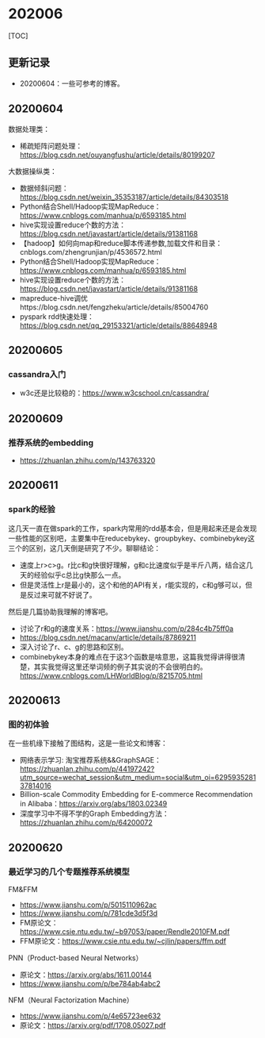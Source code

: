 # 202006

[TOC]

## 更新记录
- 20200604：一些可参考的博客。

## 20200604
数据处理类：
- 稀疏矩阵问题处理：https://blog.csdn.net/ouyangfushu/article/details/80199207

大数据操纵类：
- 数据倾斜问题：https://blog.csdn.net/weixin_35353187/article/details/84303518
- Python结合Shell/Hadoop实现MapReduce：https://www.cnblogs.com/manhua/p/6593185.html
- hive实现设置reduce个数的方法：https://blog.csdn.net/javastart/article/details/91381168
- 【hadoop】如何向map和reduce脚本传递参数,加载文件和目录：cnblogs.com/zhengrunjian/p/4536572.html
- Python结合Shell/Hadoop实现MapReduce：https://www.cnblogs.com/manhua/p/6593185.html
- hive实现设置reduce个数的方法：https://blog.csdn.net/javastart/article/details/91381168
- mapreduce-hive调优https://blog.csdn.net/fengzheku/article/details/85004760
- pyspark rdd快速处理：https://blog.csdn.net/qq_29153321/article/details/88648948

## 20200605
### cassandra入门

- w3c还是比较稳的：https://www.w3cschool.cn/cassandra/

## 20200609
### 推荐系统的embedding

- https://zhuanlan.zhihu.com/p/143763320

## 20200611
### spark的经验
这几天一直在做spark的工作，spark内常用的rdd基本会，但是用起来还是会发现一些性能的区别吧，主要集中在reducebykey、groupbykey、combinebykey这三个的区别，这几天倒是研究了不少。聊聊结论：
- 速度上r>c>g。r比c和g快很好理解，g和c比速度似乎是半斤八两，结合这几天的经验似乎c总比g快那么一点。
- 但是灵活性上r是最小的，这个和他的API有关，r能实现的，c和g够可以，但是反过来可就不好说了。

然后是几篇协助我理解的博客吧。
- 讨论了r和g的速度关系：https://www.jianshu.com/p/284c4b75ff0a
- https://blog.csdn.net/macanv/article/details/87869211
- 深入讨论了r、c、g的思路和区别。
- combinebykey本身的难点在于这3个函数是啥意思，这篇我觉得讲得很清楚，其实我觉得这里还举词频的例子其实说的不会很明白的。https://www.cnblogs.com/LHWorldBlog/p/8215705.html

## 20200613
### 图的初体验
在一些机缘下接触了图结构，这是一些论文和博客：

- 网络表示学习: 淘宝推荐系统&&GraphSAGE：https://zhuanlan.zhihu.com/p/44197242?utm_source=wechat_session&utm_medium=social&utm_oi=629593528137814016
- Billion-scale Commodity Embedding for E-commerce Recommendation in Alibaba：https://arxiv.org/abs/1803.02349
- 深度学习中不得不学的Graph Embedding方法：https://zhuanlan.zhihu.com/p/64200072

## 20200620
### 最近学习的几个专题推荐系统模型
FM&FFM

- https://www.jianshu.com/p/5015110962ac
- https://www.jianshu.com/p/781cde3d5f3d
- FM原论文：https://www.csie.ntu.edu.tw/~b97053/paper/Rendle2010FM.pdf
- FFM原论文：https://www.csie.ntu.edu.tw/~cjlin/papers/ffm.pdf

PNN（Product-based Neural Networks）

- 原论文：https://arxiv.org/abs/1611.00144
- https://www.jianshu.com/p/be784ab4abc2

NFM（Neural Factorization Machine）

- https://www.jianshu.com/p/4e65723ee632
- 原论文：https://arxiv.org/pdf/1708.05027.pdf


